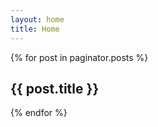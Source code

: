 ```yaml
---
layout: home
title: Home
---
```


{% for post in paginator.posts %}
  ## {{ post.title }}
{% endfor %}